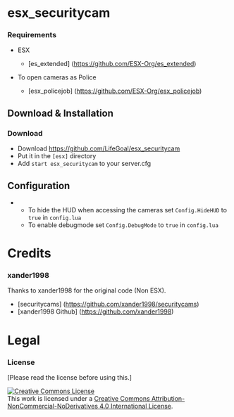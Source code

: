 # esx_securitycam

### Requirements
* ESX
  * [es_extended] (https://github.com/ESX-Org/es_extended)

* To open cameras as Police
  * [esx_policejob] (https://github.com/ESX-Org/esx_policejob)

## Download & Installation

### Download
- Download https://github.com/LifeGoal/esx_securitycam
- Put it in the `[esx]` directory
- Add `start esx_securitycam` to your server.cfg

## Configuration
-  * To hide the HUD when accessing the cameras set `Config.HideHUD` to `true` in `config.lua`
   * To enable debugmode set `Config.DebugMode` to `true` in `config.lua`

# Credits
### xander1998
Thanks to xander1998 for the original code (Non ESX). 
  * [securitycams] (https://github.com/xander1998/securitycams)
  * [xander1998 Github] (https://github.com/xander1998)

# Legal
### License
[Please read the license before using this.]

<a rel="license" href="http://creativecommons.org/licenses/by-nc-nd/4.0/"><img alt="Creative Commons License" style="border-width:0" src="https://i.creativecommons.org/l/by-nc-nd/4.0/88x31.png" /></a><br />This work is licensed under a <a rel="license" href="http://creativecommons.org/licenses/by-nc-nd/4.0/">Creative Commons Attribution-NonCommercial-NoDerivatives 4.0 International License</a>.

